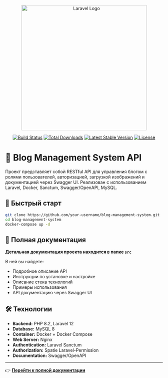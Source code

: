 <p align="center"><a href="https://laravel.com" target="_blank"><img src="https://raw.githubusercontent.com/laravel/art/master/logo-lockup/5%20SVG/2%20CMYK/1%20Full%20Color/laravel-logolockup-cmyk-red.svg" width="400" alt="Laravel Logo"></a></p>

<p align="center">
<a href="https://github.com/laravel/framework/actions"><img src="https://github.com/laravel/framework/workflows/tests/badge.svg" alt="Build Status"></a>
<a href="https://packagist.org/packages/laravel/framework"><img src="https://img.shields.io/packagist/dt/laravel/framework" alt="Total Downloads"></a>
<a href="https://packagist.org/packages/laravel/framework"><img src="https://img.shields.io/packagist/v/laravel/framework" alt="Latest Stable Version"></a>
<a href="https://packagist.org/packages/laravel/framework"><img src="https://img.shields.io/packagist/l/laravel/framework" alt="License"></a>
</p>

# 📘 Blog Management System API

Проект представляет собой RESTful API для управления блогом с ролями пользователей, авторизацией, загрузкой изображений и документацией через Swagger UI. Реализован с использованием Laravel, Docker, Sanctum, Swagger/OpenAPI, MySQL.

## 🚀 Быстрый старт

```bash
git clone https://github.com/your-username/blog-management-system.git
cd blog-management-system
docker-compose up -d
```

## 📖 Полная документация

**Детальная документация проекта находится в папке [`src`](./src/README.md)**

В ней вы найдете:
- Подробное описание API
- Инструкции по установке и настройке
- Описание стека технологий
- Примеры использования
- API документацию через Swagger UI

## 🛠 Технологии

- **Backend:** PHP 8.2, Laravel 12
- **Database:** MySQL 8
- **Container:** Docker + Docker Compose
- **Web Server:** Nginx
- **Authentication:** Laravel Sanctum
- **Authorization:** Spatie Laravel-Permission
- **Documentation:** Swagger/OpenAPI

---

👉 **[Перейти к полной документации](./src/README.md)**
